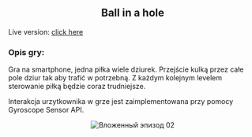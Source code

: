 <div align="center">

## Ball in a hole

</div>

Live version: [click here](https://game.viktoriarad.com)

### Opis gry:
Gra na smartphone, jedna piłka wiele dziurek. Przejście kulką przez całe pole dziur tak aby trafić w potrzebną. Z każdym kolejnym levelem sterowanie piłką będzie coraz trudniejsze.

Interakcja urzytkownika w grze jest zaimplementowana przy pomocy Gyroscope Sensor API.

<div align="center">

![Вложенный эпизод 02](https://user-images.githubusercontent.com/50045118/80960485-44e61280-8e09-11ea-9790-c1a8371a640a.gif)

</div>